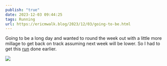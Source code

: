 ```yaml
---
publish: "true"
date: 2023-12-03 09:44:25
tags: Running
url: https://ericmwalk.blog/2023/12/03/going-to-be.html
---
```


Going to be a long day and wanted to round the week out with a little more millage to get back on track assuming next week will be lower. So I had to get this [run](https://strava.com/activities/10322177118) done earlier.



![](https://ericmwalk.blog/uploads/2023/424197b97c.jpg)
